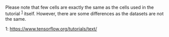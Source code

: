 Please note that few cells are exactly the same as the cells used in the tutorial <sup>[1](#tensor_tuto)</sup> itself. However, there are some differences as the datasets are not the same. 

<a name="tensor_tuto">1</a>: https://www.tensorflow.org/tutorials/text/
